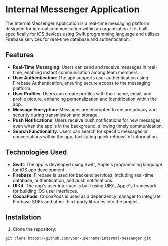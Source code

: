 # Internal Messenger Application

The Internal Messenger Application is a real-time messaging platform designed for internal communication within an organization. It is built specifically for iOS devices using Swift programming language and utilizes Firebase services for real-time database and authentication.

## Features

- **Real-Time Messaging**: Users can send and receive messages in real-time, enabling instant communication among team members.
- **User Authentication**: The app supports user authentication using Firebase Authentication, ensuring secure access to the messaging platform.
- **User Profiles**: Users can create profiles with their name, email, and profile picture, enhancing personalization and identification within the app.
- **Message Encryption**: Messages are encrypted to ensure privacy and security during transmission and storage.
- **Push Notifications**: Users receive push notifications for new messages, even when the app is in the background, allowing timely communication.
- **Search Functionality**: Users can search for specific messages or conversations within the app, facilitating quick retrieval of information.

## Technologies Used

- **Swift**: The app is developed using Swift, Apple's programming language for iOS app development.
- **Firebase**: Firebase is used for backend services, including real-time database, authentication, and push notifications.
- **UIKit**: The app's user interface is built using UIKit, Apple's framework for building iOS user interfaces.
- **CocoaPods**: CocoaPods is used as a dependency manager to integrate Firebase SDKs and other third-party libraries into the project.

## Installation

1. Clone the repository:

```bash
git clone https://github.com/your-username/internal-messenger.git
